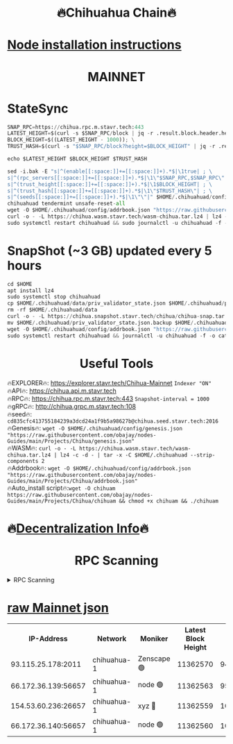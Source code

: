 <h1 align="center"> 🔥Chihuahua Chain🔥</h1>

[Node installation instructions](https://github.com/obajay/nodes-Guides/tree/main/Projects/Chihua)
=
<h1 align="center"> MAINNET</h1>

# StateSync
```python
SNAP_RPC=https://chihua.rpc.m.stavr.tech:443
LATEST_HEIGHT=$(curl -s $SNAP_RPC/block | jq -r .result.block.header.height); \
BLOCK_HEIGHT=$((LATEST_HEIGHT - 1000)); \
TRUST_HASH=$(curl -s "$SNAP_RPC/block?height=$BLOCK_HEIGHT" | jq -r .result.block_id.hash)

echo $LATEST_HEIGHT $BLOCK_HEIGHT $TRUST_HASH

sed -i.bak -E "s|^(enable[[:space:]]+=[[:space:]]+).*$|\1true| ; \
s|^(rpc_servers[[:space:]]+=[[:space:]]+).*$|\1\"$SNAP_RPC,$SNAP_RPC\"| ; \
s|^(trust_height[[:space:]]+=[[:space:]]+).*$|\1$BLOCK_HEIGHT| ; \
s|^(trust_hash[[:space:]]+=[[:space:]]+).*$|\1\"$TRUST_HASH\"| ; \
s|^(seeds[[:space:]]+=[[:space:]]+).*$|\1\"\"|" $HOME/.chihuahuad/config/config.toml
chihuahuad tendermint unsafe-reset-all
wget -O $HOME/.chihuahuad/config/addrbook.json "https://raw.githubusercontent.com/obajay/nodes-Guides/main/Projects/Chihua/addrbook.json"
curl -o - -L https://chihua.wasm.stavr.tech/wasm-chihua.tar.lz4 | lz4 -c -d - | tar -x -C $HOME/.chihuahuad --strip-components 2
sudo systemctl restart chihuahuad && sudo journalctl -u chihuahuad -f -o cat
```
# SnapShot (~3 GB) updated every 5 hours
```python
cd $HOME
apt install lz4
sudo systemctl stop chihuahuad
cp $HOME/.chihuahuad/data/priv_validator_state.json $HOME/.chihuahuad/priv_validator_state.json.backup
rm -rf $HOME/.chihuahuad/data
curl -o - -L https://chihua.snapshot.stavr.tech/chihua/chihua-snap.tar.lz4 | lz4 -c -d - | tar -x -C $HOME/.chihuahuad --strip-components 2
mv $HOME/.chihuahuad/priv_validator_state.json.backup $HOME/.chihuahuad/data/priv_validator_state.json
wget -O $HOME/.chihuahuad/config/addrbook.json "https://raw.githubusercontent.com/obajay/nodes-Guides/main/Projects/Chihua/addrbook.json"
sudo systemctl restart chihuahuad && journalctl -u chihuahuad -f -o cat
```

 <h1 align="center"> Useful Tools</h1>

🔥EXPLORER🔥:     https://explorer.stavr.tech/Chihua-Mainnet        `Indexer "ON"` \
🔥API🔥:          https://chihua.api.m.stavr.tech \
🔥RPC🔥:          https://chihua.rpc.m.stavr.tech:443              `Snapshot-interval = 1000` \
🔥gRPC🔥:         http://chihua.grpc.m.stavr.tech:108 \
🔥seed🔥:      `cd835cfc413755184239a3dcd24a1f9b5a98627b@chihua.seed.stavr.tech:2016` \
🔥Genesis🔥:   `wget -O $HOME/.chihuahuad/config/genesis.json "https://raw.githubusercontent.com/obajay/nodes-Guides/main/Projects/Chihua/genesis.json"` \
🔥WASM🔥:      `curl -o - -L https://chihua.wasm.stavr.tech/wasm-chihua.tar.lz4 | lz4 -c -d - | tar -x -C $HOME/.chihuahuad --strip-components 2` \
🔥Addrbook🔥:  `wget -O $HOME/.chihuahuad/config/addrbook.json "https://raw.githubusercontent.com/obajay/nodes-Guides/main/Projects/Chihua/addrbook.json"` \
🔥Auto_install script🔥:`wget -O chihuam https://raw.githubusercontent.com/obajay/nodes-Guides/main/Projects/Chihua/chihuam && chmod +x chihuam && ./chihuam`

🔥[Decentralization Info](https://github.com/obajay/StateSync-snapshots/tree/main/Projects/Chihua/Decentralization)🔥
=
<h1 align="center"> RPC Scanning</h1>

<details>
<summary>RPC Scanning</summary>

<h2 align="center"> We scan nodes in real time every 4 hours. And we provide the final result of RPC endpoints.
We cannot influence the operation of these nodes in any way. </h2>


```python
If Voting Power is higher than 0 --> then the Node is a validator of the network and may be subject to attack and be a potential threat to the chain.
```
```python
We marked such validators with a red symbol
```

</details>

[raw Mainnet json](https://rpc-check.chihuam.stavr.tech/chihuam/rpc-chihuam-result.json)
=



<table><tr><th>IP-Address</th><th>Network</th><th>Moniker</th><th>Latest Block Height</th><th>Earliest Block Height</th><th>Catching Up</th><th>Tx Index</th><th>Voting Power</th><th>Scan Time</th></tr><tr><td>93.115.25.178:2011</td><td>chihuahua-1</td><td>Zenscape 🟢</td><td>11362570</td><td>9431588</td><td>False</td><td>on</td><td>0</td><td>2024-02-09T02:49:50.615707404UTC</td></tr><tr><td>66.172.36.139:56657</td><td>chihuahua-1</td><td>node 🟢</td><td>11362563</td><td>9568963</td><td>False</td><td>on</td><td>0</td><td>2024-02-09T02:49:08.913882311UTC</td></tr><tr><td>154.53.60.236:26657</td><td>chihuahua-1</td><td>xyz 🔴</td><td>11362559</td><td>10662121</td><td>False</td><td>off</td><td>110619574</td><td>2024-02-09T02:48:48.735703986UTC</td></tr><tr><td>66.172.36.140:56657</td><td>chihuahua-1</td><td>node 🟢</td><td>11362560</td><td>10925389</td><td>False</td><td>on</td><td>0</td><td>2024-02-09T02:48:53.711766568UTC</td></tr></table>